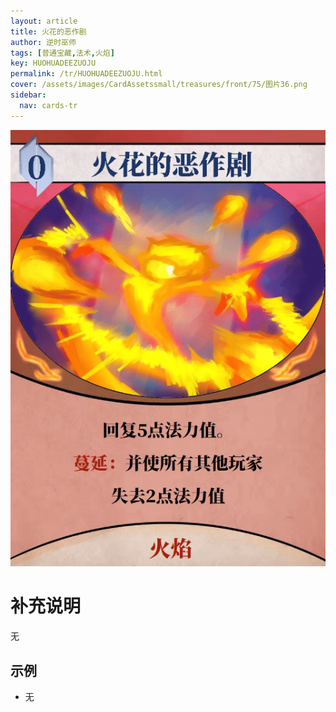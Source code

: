 ```yaml
---
layout: article
title: 火花的恶作剧
author: 逆时巫师
tags: [普通宝藏,法术,火焰]
key: HUOHUADEEZUOJU
permalink: /tr/HUOHUADEEZUOJU.html
cover: /assets/images/CardAssetssmall/treasures/front/75/图片36.png
sidebar:
  nav: cards-tr
---
```

![](/assets/images/CardAssets/treasures/front/75/图片36.png)

# 补充说明
无


## 示例
* 无